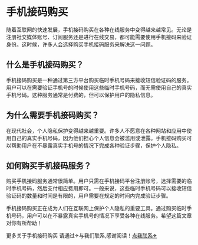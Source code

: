# 手机接码购买

随着互联网的快速发展，手机接码购买在各种在线服务中变得越来越常见。无论是注册社交媒体账号、订阅服务还是进行在线交易，都可能需要使用手机接码来验证身份。这时候，许多人会选择购买手机接码服务来解决这一问题。

## 什么是手机接码购买？

手机接码购买是一种通过第三方平台购买临时手机号码来接收短信验证码的服务。用户可以在需要验证手机号的时候使用这些临时手机号码，而无需使用自己的真实手机号码。这种服务通常是付费的，但可以保护用户的隐私信息。

## 为什么需要手机接码购买？

在现代社会，个人隐私保护变得越来越重要。许多人不愿意在各种网站和应用中使用自己的真实手机号码，因为他们担心个人信息会被滥用或泄露。手机接码购买可以帮助用户在不暴露真实手机号的情况下完成各种验证步骤，保护个人隐私。

## 如何购买手机接码服务？

购买手机接码服务通常很简单。用户只需在手机接码平台注册账号，选择需要的临时手机号码，然后支付相应费用即可。一般来说，这些临时手机号码可以接收短信验证码的数量和时间是有限的，用户需要在规定的时间内完成验证步骤。

手机接码购买正在成为人们在互联网上保护个人隐私的重要工具。通过购买临时手机号码，用户可以在不暴露真实手机号的情况下享受各种在线服务。希望这篇文章对你有所帮助！

更多关于手机接码购买 请通过✈与我们联系,感谢阅读！[点我联系✈](https://docs.G208.com)
